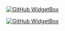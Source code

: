 [![GitHub WidgetBox](https://github-widgetbox.vercel.app/api/profile?username=Jurredr&data=followers,repositories,stars,commits)](https://github.com/Jurredr/github-widgetbox)


[![GitHub WidgetBox](https://github-widgetbox.vercel.app/api/skills?names=js,ts,java,php,python,html,css,kotlin,lua,visualbasic,x86)](https://github.com/Jurredr/github-widgetbox)
